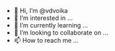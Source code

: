 - 👋 Hi, I’m @vdvoika
- 👀 I’m interested in ...
- 🌱 I’m currently learning ...
- 💞️ I’m looking to collaborate on ...
- 📫 How to reach me ...

<!---
vdvoika/vdvoika is a ✨ special ✨ repository because its `README.md` (this file) appears on your GitHub profile.
You can click the Preview link to take a look at your changes.
--->
